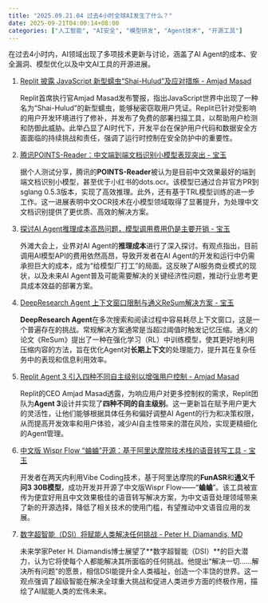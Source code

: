 ```yaml
---
title: "2025.09.21.04 过去4小时全球AI发生了什么？"
date: 2025-09-21T04:00:14+08:00
categories: ["人工智能", "AI安全", "模型研发", "Agent技术", "开源工具"]
---
```


在过去4小时内，AI领域出现了多项技术更新与讨论，涵盖了AI Agent的成本、安全漏洞、模型优化以及中文AI工具的开源进展。

1.  [Replit 披露 JavaScript 新型蠕虫“Shai-Hulud”及应对措施 - Amjad Masad](https://x.com/amasad/status/1969463959318065348)

    Replit首席执行官Amjad Masad发布警报，指出JavaScript世界中出现了一种名为“Shai-Hulud”的新型蠕虫，能够秘密窃取用户凭证。Replit已针对受影响的用户开发环境进行了修补，并发布了免费的部署扫描工具，以帮助用户检测和防御此威胁。此举凸显了AI时代下，开发平台在保护用户代码和数据安全方面面临的持续挑战和责任，强调了运行时控制在安全防护中的重要性。

2.  [腾讯POINTS-Reader：中文端到端文档识别小模型表现突出 - 宝玉](https://x.com/dotey/status/1969453193080819871)

    据个人测试分享，腾讯的**POINTS-Reader**被认为是目前中文效果最好的端到端文档识别小模型，甚至优于小红书的dots.ocr。该模型已通过合并官方PR到sglang 0.5.3版本，实现了高效推理。此外，还有基于TRL模型训练的进一步工作。这一进展表明中文OCR技术在小模型领域取得了显著提升，为处理中文文档识别提供了更优质、高效的解决方案。

3.  [探讨AI Agent推理成本高昂问题，模型调用费用仍是主要开销 - 宝玉](https://x.com/dotey/status/1969442369285058695)

    外滩大会上，业界对AI Agent的**推理成本**进行了深入探讨。有观点指出，目前调用AI模型API的费用依然高昂，导致开发者在AI Agent的开发和运行中仍需承担巨大的成本，成为“给模型厂打工”的局面。这反映了AI服务商业模式的现状，以及未来AI Agent普及可能需要解决的关键经济性问题，推动行业思考更具成本效益的部署方案。

4.  [DeepResearch Agent 上下文窗口限制与通义ReSum解决方案 - 宝玉](https://x.com/dotey/status/1969434327319454034)

    **DeepResearch Agent**在多次搜索和阅读过程中容易耗尽上下文窗口，这是一个普遍存在的挑战。常规解决方案通常是当超过阈值时触发记忆压缩。通义的论文《ReSum》提出了一种在强化学习（RL）中训练模型，使其更好地利用压缩内容的方法，旨在优化Agent对**长期上下文**的处理能力，提升其在复杂任务中的表现和信息利用效率。

5.  [Replit Agent 3 引入四种不同自主级别以增强用户控制 - Amjad Masad](https://x.com/amasad/status/1969438886892872002)

    Replit的CEO Amjad Masad透露，为响应用户对更多控制权的需求，Replit团队为**Agent 3**设计并实现了**四种不同的自主级别**。这一更新旨在赋予用户更大的灵活性，让他们能够根据具体任务和偏好调整AI Agent的行为和决策权限，从而提高开发效率和用户体验，减少AI自主性带来的潜在风险，实现更精细化的Agent管理。

6.  [中文版 Wispr Flow “蛐蛐”开源：基于阿里达摩院技术栈的语音转写工具 - 宝玉](https://x.com/dotey/status/1969433752255234310)

    开发者在两天内利用Vibe Coding技术，基于阿里达摩院的**FunASR**和**通义千问3 30B模型**，成功开发并开源了中文版Wispr Flow——“**蛐蛐**”。该工具被宣传为便宜好用且中文效果极佳的语音转写解决方案，为中文语音处理领域带来了新的开源选择，降低了相关技术的使用门槛，有望推动中文语音应用的发展。

7.  [数字超智能（DSI）将赋能人类解决任何挑战 - Peter H. Diamandis, MD](https://x.com/PeterDiamandis/status/1969457578121052246)

    未来学家Peter H. Diamandis博士展望了**数字超智能（DSI）**的巨大潜力，认为它将使每个人都能解决其所面临的任何挑战。他提出“解决一切……解决所有问题”的愿景，相信DSI能提升全人类福祉，创造一个丰饶的世界。这一观点强调了超级智能在解决全球重大挑战和促进人类进步方面的终极作用，描绘了AI赋能人类的宏伟未来。